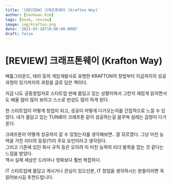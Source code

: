 ```yaml
---
title: '[REVIEW] 크래프톤웨이 (Krafton Way)'
author: [Soohwan Kim]
tags: [book, review]
image: img/krafton.png
date: '2021-07-10T10:00:00.000Z'
draft: false
---
```


# [REVIEW] 크래프톤웨이 (Krafton Way)
  
배틀그라운드, 테라 등의 게임개발사로 유명한 KRAFTON의 창업부터 지금까지의 성공과정이 있기까지의 과정을 글로 담은 책이다.
  
지금 나도 공동창업자로 스타트업 씬에 몸담고 있는 상황이여서 그런지 재밌게 읽히면서도 배울 점이 많이 보이고 스스로 반성도 많이 하게 된다.  
  
한 스타트업이 어떻게 창업이 되고, 성공이 어떻게 다가오는지를 간접적으로 느낄 수 있었다. 내가 몸담고 있는 TUNiB이 크래프톤 같이 성공하는걸 꿈꾸며 설레는 감정이 다가온다.

크래프톤이 어떻게 성공까지 갈 수 있었는지를 생각해보면.. 잘 모르겠다. 그냥 미친 능력을 가진 리더의 등장(?)이 주요 요인이라고 생각된다.  
그리고 기존에 있던 회사 규칙 등은 오히려 이 미친 능력의 리더 발목을 잡는 것 같다는 느낌을 받았다.  
역시 실제 세상은 드라마나 영화보다 훨씬 복잡하다.
  
IT 스타트업에 몸담고 계시거나 관심이 있으신분, IT 창업을 생각하시는 분들이라면 꼭 읽어보시길 추천드립니다.
